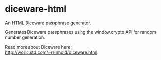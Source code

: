 # diceware-html
An HTML Diceware passphrase generator.

Generates Diceware passphrases using the window.crypto API for random number generation.

Read more about Diceware here: http://world.std.com/~reinhold/diceware.html
